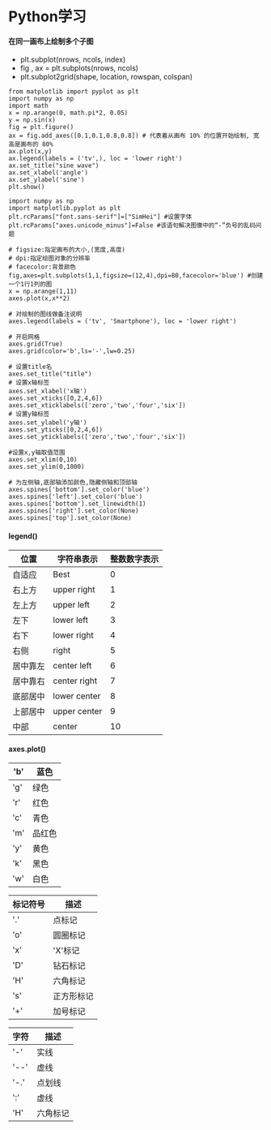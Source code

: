 # Python学习

#### 在同一画布上绘制多个子图

* plt.subplot(nrows, ncols, index)
* fig , ax = plt.subplots(nrows, ncols)
* plt.subplot2grid(shape, location, rowspan, colspan)

```
from matplotlib import pyplot as plt
import numpy as np
import math
x = np.arange(0, math.pi*2, 0.05)
y = np.sin(x)
fig = plt.figure()
ax = fig.add_axes([0.1,0.1,0.8,0.8]) # 代表着从画布 10% 的位置开始绘制, 宽高是画布的 80%
ax.plot(x,y)
ax.legend(labels = ('tv',), loc = 'lower right')
ax.set_title("sine wave")
ax.set_xlabel('angle')
ax.set_ylabel('sine')
plt.show()
```



```
import numpy as np
import matplotlib.pyplot as plt
plt.rcParams["font.sans-serif"]=["SimHei"] #设置字体
plt.rcParams["axes.unicode_minus"]=False #该语句解决图像中的“-”负号的乱码问题

# figsize:指定画布的大小,(宽度,高度)
# dpi:指定绘图对象的分辨率
# facecolor:背景颜色
fig,axes=plt.subplots(1,1,figsize=(12,4),dpi=80,facecolor='blue') #创建一个1行1列的图
x = np.arange(1,11)
axes.plot(x,x**2)

# 对绘制的图线做备注说明
axes.legend(labels = ('tv', 'Smartphone'), loc = 'lower right')

# 开启网格
axes.grid(True)
axes.grid(color='b',ls='-',lw=0.25)

# 设置title名
axes.set_title("title")
# 设置x轴标签
axes.set_xlabel('x轴')
axes.set_xticks([0,2,4,6])
axes.set_xticklabels(['zero','two','four','six'])
# 设置y轴标签
axes.set_ylabel('y轴')
axes.set_yticks([0,2,4,6])
axes.set_yticklabels(['zero','two','four','six'])

#设置x,y轴取值范围
axes.set_xlim(0,10)
axes.set_ylim(0,1000)

# 为左侧轴,底部轴添加颜色,隐藏侧轴和顶部轴
axes.spines['bottom'].set_color('blue')
axes.spines['left'].set_color('blue')
axes.spines['bottom'].set_linewidth(1)
axes.spines['right'].set_color(None)
axes.spines['top'].set_color(None)
```





#### legend()

| 位置     | 字符串表示   | 整数数字表示 |
| -------- | ------------ | ------------ |
| 自适应   | Best         | 0            |
| 右上方   | upper right  | 1            |
| 左上方   | upper left   | 2            |
| 左下     | lower left   | 3            |
| 右下     | lower right  | 4            |
| 右侧     | right        | 5            |
| 居中靠左 | center left  | 6            |
| 居中靠右 | center right | 7            |
| 底部居中 | lower center | 8            |
| 上部居中 | upper center | 9            |
| 中部     | center       | 10           |

#### axes.plot()

| 'b'  | 蓝色   |
| ---- | ------ |
| 'g'  | 绿色   |
| 'r'  | 红色   |
| 'c'  | 青色   |
| 'm'  | 品红色 |
| 'y'  | 黄色   |
| 'k'  | 黑色   |
| 'w'  | 白色   |

| 标记符号 | 描述       |
| -------- | ---------- |
| '.'      | 点标记     |
| 'o'      | 圆圈标记   |
| 'x'      | 'X'标记    |
| 'D'      | 钻石标记   |
| 'H'      | 六角标记   |
| 's'      | 正方形标记 |
| '+'      | 加号标记   |

| 字符 | 描述     |
| ---- | -------- |
| '-'  | 实线     |
| '--' | 虚线     |
| '-.' | 点划线   |
| ':'  | 虚线     |
| 'H'  | 六角标记 |

